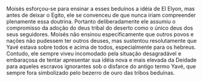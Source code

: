 ﻿Moisés esforçou-se para ensinar a esses beduínos a idéia de El Elyon, mas antes de deixar o Egito, ele se convenceu de que nunca iriam compreender plenamente essa doutrina. Portanto deliberadamente ele assumiu o compromisso da adoção do deus tribal do deserto como o único deus dos seus seguidores. Moisés não ensinou especificamente que outros povos e nações não pudessem ter outros deuses, mas sustentou resolutamente que Yavé estava sobre todos e acima de todos, especialmente para os hebreus. Contudo, ele sempre viveu incomodado pela situação desagradável e embaraçosa de tentar apresentar sua idéia nova e mais elevada da Deidade para aqueles escravos ignorantes sob o disfarce do antigo termo Yavé, que sempre fora simbolizado pelo bezerro de ouro das tribos beduínas.